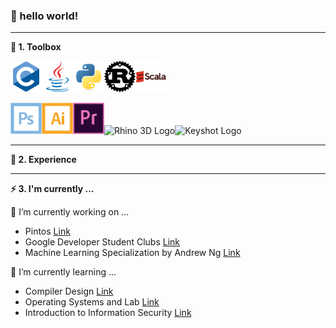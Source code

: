<!--
**hoosong0235/hoosong0235** is a ✨ _special_ ✨ repository because its `README.md` (this file) appears on your GitHub profile.

Here are some ideas to get you started:

- 🔭 I’m currently working on ...
- 🌱 I’m currently learning ...
- 👯 I’m looking to collaborate on ...
- 🤔 I’m looking for help with ...
- 💬 Ask me about ...
- 📫 How to reach me: ...
- 😄 Pronouns: ...
- ⚡ Fun fact: ...
-->

### 👋 hello world!

---

**🧰 1. Toolbox**

<img src="https://github.com/devicons/devicon/blob/master/icons/c/c-original.svg" alt="C Logo" width="50" height="50"/><img src="https://github.com/devicons/devicon/blob/master/icons/java/java-original.svg" alt="Java Logo" width="50" height="50"/><img src="https://github.com/devicons/devicon/blob/master/icons/python/python-original.svg" alt="Python Logo" width="50" height="50"/><img src="https://github.com/devicons/devicon/blob/master/icons/rust/rust-plain.svg" alt="Rust Logo" width="50" height="50"/><img src="https://github.com/devicons/devicon/blob/master/icons/scala/scala-original-wordmark.svg" alt="Scala Logo" width="50" height="50"/>

<img src="https://github.com/devicons/devicon/blob/master/icons/photoshop/photoshop-line.svg" alt="Photoshop Logo" width="50" height="50"/><img src="https://github.com/devicons/devicon/blob/master/icons/illustrator/illustrator-line.svg" alt="Illustrator Logo" width="50" height="50"/><img src="https://github.com/devicons/devicon/blob/master/icons/premierepro/premierepro-original.svg" alt="Premiere Pro" width="50" height="50"/><img src="https://www.rhino3d.com/new-source/images/rhino-logo.png" alt="Rhino 3D Logo" width="60" height="50"/><img src="https://www.keyshot.com/wp-content/uploads/2020/11/keyshot-logo-250.png" alt="Keyshot Logo" width="200" height="50"/>

---

**📘 2. Experience**

----

**⚡ 3. I'm currently ...**

🔭 I’m currently working on ...
- Pintos [Link](https://web.stanford.edu/class/cs140/projects/pintos/pintos.html)
- Google Developer Student Clubs [Link](https://gdsc-kaist.notion.site/)
- Machine Learning Specialization by Andrew Ng [Link](https://www.coursera.org/specializations/machine-learning-introduction?utm_medium=sem&utm_source=gg&utm_campaign=B2C_GLOBAL_machine-learning-introduction_stanford_FTCOF_specializations_ROW&campaignid=2070742271&adgroupid=80109820241&device=c&keyword=machine%20learning%20mooc&matchtype=b&network=g&devicemodel=&adposition=&creativeid=606803632021&hide_mobile_promo&gclid=Cj0KCQiAwJWdBhCYARIsAJc4idBH4nED1sKpsra8WIKCBOxqvqok8RRTvFba2CcSJEiAP3tesm5jB-MaAj5TEALw_wcB)

🌱 I’m currently learning ...
- Compiler Design [Link](https://github.com/kaist-cp/cs420)
- Operating Systems and Lab [Link](https://github.com/casys-kaist/pintos-kaist)
- Introduction to Information Security [Link](https://github.com/prosyslab-classroom/cs348-information-security)
